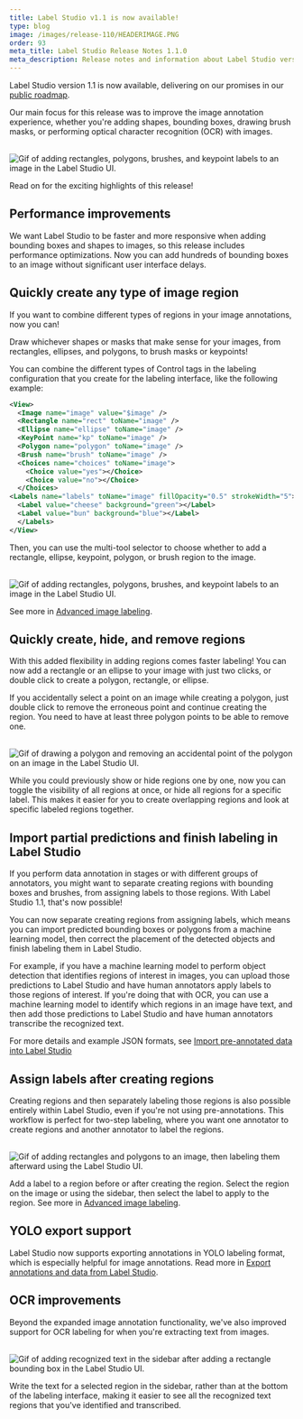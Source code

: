 ```yaml
---
title: Label Studio v1.1 is now available!
type: blog
image: /images/release-110/HEADERIMAGE.PNG
order: 93
meta_title: Label Studio Release Notes 1.1.0
meta_description: Release notes and information about Label Studio version 1.1.0, with improved data labeling functionality for image annotations and object character recognition (OCR) labeling for machine learning projects.
---
```


Label Studio version 1.1 is now available, delivering on our promises in our [public roadmap](https://github.com/heartexlabs/label-studio/blob/master/roadmap.md).

Our main focus for this release was to improve the image annotation experience, whether you're adding shapes, bounding boxes, drawing brush masks, or performing optical character recognition (OCR) with images.

<br/><img src="/images/release-110/EXAMPLE.gif" alt="Gif of adding rectangles, polygons, brushes, and keypoint labels to an image in the Label Studio UI." class="gif-border" />

Read on for the exciting highlights of this release!

## Performance improvements 

We want Label Studio to be faster and more responsive when adding bounding boxes and shapes to images, so this release includes performance optimizations. Now you can add hundreds of bounding boxes to an image without significant user interface delays.

## Quickly create any type of image region

If you want to combine different types of regions in your image annotations, now you can! 

Draw whichever shapes or masks that make sense for your images, from rectangles, ellipses, and polygons, to brush masks or keypoints! 

You can combine the different types of Control tags in the labeling configuration that you create for the labeling interface, like the following example:

```xml
<View>
  <Image name="image" value="$image" />
  <Rectangle name="rect" toName="image" />
  <Ellipse name="ellipse" toName="image" />
  <KeyPoint name="kp" toName="image" />
  <Polygon name="polygon" toName="image" />
  <Brush name="brush" toName="image" />
  <Choices name="choices" toName="image">
    <Choice value="yes"></Choice>
    <Choice value="no"></Choice>
  </Choices>
<Labels name="labels" toName="image" fillOpacity="0.5" strokeWidth="5">
  <Label value="cheese" background="green"></Label>
  <Label value="bun" background="blue"></Label>
  </Labels>
</View>
```

Then, you can use the multi-tool selector to choose whether to add a rectangle, ellipse, keypoint, polygon, or brush region to the image.

<br/><img src="/images/release-110/EXAMPLE.gif" alt="Gif of adding rectangles, polygons, brushes, and keypoint labels to an image in the Label Studio UI." class="gif-border" />

See more in [Advanced image labeling](/guide/labeling.html#Advanced-image-labeling).

## Quickly create, hide, and remove regions

With this added flexibility in adding regions comes faster labeling! You can now add a rectangle or an ellipse to your image with just two clicks, or double click to create a polygon, rectangle, or ellipse. 

If you accidentally select a point on an image while creating a polygon, just double click to remove the erroneous point and continue creating the region. You need to have at least three polygon points to be able to remove one.

<br/><img src="/images/release-110/EXAMPLE.gif" alt="Gif of drawing a polygon and removing an accidental point of the polygon on an image in the Label Studio UI." class="gif-border" />

While you could previously show or hide regions one by one, now you can toggle the visibility of all regions at once, or hide all regions for a specific label. This makes it easier for you to create overlapping regions and look at specific labeled regions together. 

## Import partial predictions and finish labeling in Label Studio

If you perform data annotation in stages or with different groups of annotators, you might want to separate creating regions with bounding boxes and brushes, from assigning labels to those regions. With Label Studio 1.1, that's now possible!

You can now separate creating regions from assigning labels, which means you can import predicted bounding boxes or polygons from a machine learning model, then correct the placement of the detected objects and finish labeling them in Label Studio.  

For example, if you have a machine learning model to perform object detection that identifies regions of interest in images, you can upload those predictions to Label Studio and have human annotators apply labels to those regions of interest. If you're doing that with OCR, you can use a machine learning model to identify which regions in an image have text, and then add those predictions to Label Studio and have human annotators transcribe the recognized text. 

For more details and example JSON formats, see [Import pre-annotated data into Label Studio](/guide/predictions.html)

## Assign labels after creating regions

Creating regions and then separately labeling those regions is also possible entirely within Label Studio, even if you're not using pre-annotations. This workflow is perfect for two-step labeling, where you want one annotator to create regions and another annotator to label the regions. 

<br/><img src="/images/release-110/EXAMPLE2.gif" alt="Gif of adding rectangles and polygons to an image, then labeling them afterward using the Label Studio UI." class="gif-border" />

Add a label to a region before or after creating the region. Select the region on the image or using the sidebar, then select the label to apply to the region. See more in [Advanced image labeling](/guide/labeling.html#Advanced-image-labeling).

## YOLO export support
Label Studio now supports exporting annotations in YOLO labeling format, which is especially helpful for image annotations. Read more in [Export annotations and data from Label Studio](/guide/export.html#YOLO).

## OCR improvements

Beyond the expanded image annotation functionality, we've also improved support for OCR labeling for when you're extracting text from images. 

<br/><img src="/images/release-110/EXAMPLEOCR.gif" alt="Gif of adding recognized text in the sidebar after adding a rectangle bounding box in the Label Studio UI." class="gif-border" />

Write the text for a selected region in the sidebar, rather than at the bottom of the labeling interface, making it easier to see all the recognized text regions that you've identified and transcribed.











